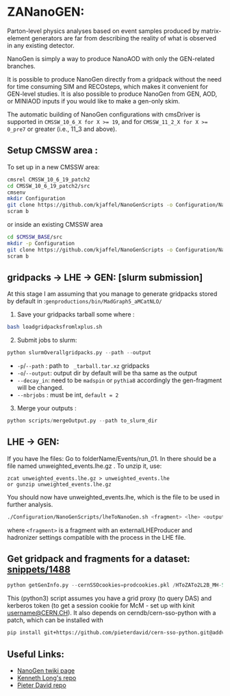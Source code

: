 # ZANanoGEN:
Parton-level physics analyses based on event samples produced by matrix-element generators are far from describing the reality of what is observed in any existing detector.

NanoGen is simply a way to produce NanoAOD with only the GEN-related branches. 

It is possible to produce NanoGen directly from a gridpack without the need for time consuming SIM and RECOsteps, which makes it convenient for GEN-level studies. It is also possible to produce NanoGen from GEN, AOD, or MINIAOD inputs if you would like to make a gen-only skim.

The automatic building of NanoGen configurations with cmsDriver is supported in ``CMSSW_10_6_X for X >= 19``, and for ``CMSSW_11_2_X for X >= 0_pre7`` or greater (i.e., 11_3 and above). 

## Setup CMSSW area :
To set up in a new CMSSW area:
```bash
cmsrel CMSSW_10_6_19_patch2
cd CMSSW_10_6_19_patch2/src
cmsenv
mkdir Configuration
git clone https://github.com/kjaffel/NanoGenScripts -o Configuration/NanoGenScripts
scram b
```
or inside an existing CMSSW area
```bash
cd $CMSSW_BASE/src
mkdir -p Configuration
git clone https://github.com/kjaffel/NanoGenScripts -o Configuration/NanoGenScripts
scram b
```
## gridpacks -> LHE -> GEN: [slurm submission]
At this stage I am assuming that you manage to generate gridpacks stored by default in :`genproductions/bin/MadGraph5_aMCatNLO/`
1. Save your gridpacks tarball some where : 
```bash
bash loadgridpacksfromlxplus.sh
```
2. Submit jobs to slurm: 
```python
python slurmOverallgridpacks.py --path --output
```
- ``-p``/``--path`` : path to `` _tarball.tar.xz`` gridpacks
- ``-o``/``--output``:  output dir by default will be tha same as the output
- ``--decay_in``: need to be ``madspin`` or ``pythia8`` accordingly the gen-fragment will be changed.   
- ``--nbrjobs`` : must be int, ``default = 2 ``
3. Merge your outputs : 
```python
python scripts/mergeOutput.py --path to_slurm_dir 
```
## LHE -> GEN:
If you have lhe files:
Go to folderName/Events/run_01. In there should be a file named unweighted_events.lhe.gz . To unzip it, use:
```
zcat unweighted_events.lhe.gz > unweighted_events.lhe
or gunzip unweighted_events.lhe.gz
```
You should now have unweighted_events.lhe, which is the file to be used in further analysis.
```bash
./Configuration/NanoGenScripts/lheToNanoGen.sh <fragment> <lhe> <output>
```
where `<fragment>` is a fragment with an externalLHEProducer and hadronizer settings compatible with the process in the LHE file.

## Get gridpack and fragments for a dataset: [snippets/1488](https://gitlab.cern.ch/-/snippets/1488)
```python
python getGenInfo.py --cernSSOcookies=prodcookies.pkl /HToZATo2L2B_MH-500_MA-300_13TeV-madgraph-pythia8/RunIISummer16NanoAODv7-PUMoriond17_Nano02Apr2020_102X_mcRun2_asymptotic_v8-v1/NANOAODSIM
```
This (python3) script assumes you have a grid proxy (to query DAS) and kerberos token (to get a session cookie for McM - set up with kinit username@CERN.CH).
It also depends on cerndb/cern-sso-python with a patch, which can be installed with
```bash
pip install git+https://github.com/pieterdavid/cern-sso-python.git@addverifyarg 
```
## Useful Links:
- [NanoGen twiki page](https://twiki.cern.ch/twiki/bin/viewauth/CMS/NanoGen)
- [Kenneth Long's repo](https://github.com/kdlong/WMassNanoGen) 
- [Pieter David repo](https://github.com/pieterdavid/NanoGenScripts)
